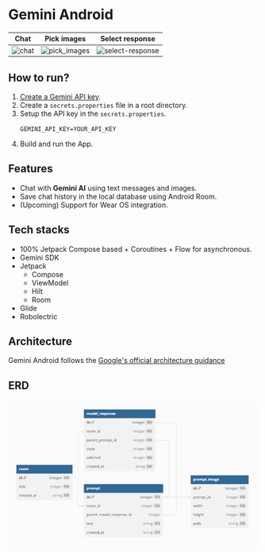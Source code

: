 # Gemini Android

| Chat                   | Pick images                          | Select response                              |
|------------------------|--------------------------------------|----------------------------------------------|
| ![chat](docs/chat.gif) | ![pick_images](docs/pick_images.gif) | ![select-response](docs/select_response.gif) |

## How to run?

1. [Create a Gemini API key](https://ai.google.dev/gemini-api/docs/api-key).
2. Create a `secrets.properties` file in a root directory.
3. Setup the API key in the `secrets.properties`.
   ```properties
   GEMINI_API_KEY=YOUR_API_KEY
   ```
4. Build and run the App.

## Features

- Chat with **Gemini AI** using text messages and images.
- Save chat history in the local database using Android Room.
- (Upcoming) Support for Wear OS integration.

## Tech stacks

- 100% Jetpack Compose based + Coroutines + Flow for asynchronous.
- Gemini SDK
- Jetpack
    - Compose
    - ViewModel
    - Hilt
    - Room
- Glide
- Robolectric

## Architecture

Gemini Android follows the
[Google's official architecture guidance](https://developer.android.com/topic/architecture)

## ERD

![erd](docs/erd.png)
